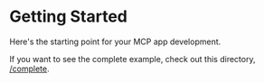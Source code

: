 # Getting Started

Here's the starting point for your MCP app development.

If you want to see the complete example, check out this directory, [/complete](../complete).
